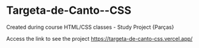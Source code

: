 # Targeta-de-Canto--CSS

Created during course HTML/CSS classes - Study Project {Parças}

Access the link to see the project <https://targeta-de-canto-css.vercel.app/>
